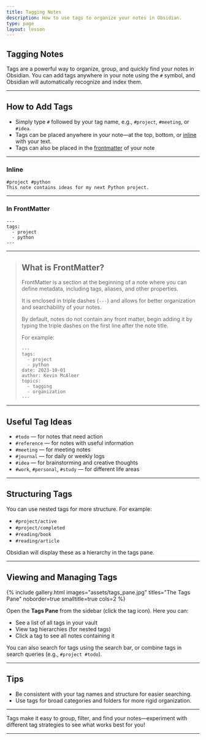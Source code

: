 ```yaml
---
title: Tagging Notes
description: How to use tags to organize your notes in Obsidian.
type: page
layout: lesson
---
```



## Tagging Notes

Tags are a powerful way to organize, group, and quickly find your notes in Obsidian. You can add tags anywhere in your note using the `#` symbol, and Obsidian will automatically recognize and index them.

---

## How to Add Tags

- Simply type `#` followed by your tag name, e.g., `#project`, `#meeting`, or `#idea`.
- Tags can be placed anywhere in your note—at the top, bottom, or [inline](#inline) with your text.
- Tags can also be placed in the [frontmatter](#in-frontmatter) of your note

---

### Inline

```text
#project #python
This note contains ideas for my next Python project.
```

---

### In FrontMatter

```text
---
tags:
  - project
  - python
---
```

---

> ## What is FrontMatter?
>
> FrontMatter is a section at the beginning of a note where you can define metadata, including tags, aliases, and other properties.
>
> It is enclosed in triple dashes (`---`) and allows for better organization and searchability of your notes.
>
> By default, notes do not contain any front matter, begin adding it by typing the triple dashes on the first line after the note title.
>
> For example:
>
> ```
> ---
> tags:
>   - project
>   - python
> date: 2023-10-01
> author: Kevin McAleer
> topics:
>   - tagging
>   - organization
> ---
> ```

---

## Useful Tag Ideas

- `#todo` — for notes that need action
- `#reference` — for notes with useful information
- `#meeting` — for meeting notes
- `#journal` — for daily or weekly logs
- `#idea` — for brainstorming and creative thoughts
- `#work`, `#personal`, `#study` — for different life areas

---

## Structuring Tags

You can use nested tags for more structure. For example:

- `#project/active`
- `#project/completed`
- `#reading/book`
- `#reading/article`

Obsidian will display these as a hierarchy in the tags pane.

---

## Viewing and Managing Tags

<div class="row">
{% include gallery.html images="assets/tags_pane.jpg" titles="The Tags Pane" noborder=true smalltitle=true cols=2 %}
</div>


Open the **Tags Pane** from the sidebar (click the tag icon). Here you can:

- See a list of all tags in your vault
- View tag hierarchies (for nested tags)
- Click a tag to see all notes containing it

You can also search for tags using the search bar, or combine tags in search queries (e.g., `#project #todo`).

---

## Tips

- Be consistent with your tag names and structure for easier searching.
- Use tags for broad categories and folders for more rigid organization.

---

Tags make it easy to group, filter, and find your notes—experiment with different tag strategies to see what works best for you!

---
